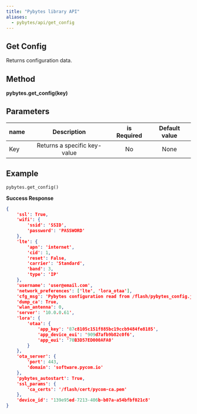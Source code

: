 ```yaml
---
title: "Pybytes library API"
aliases:
  - pybytes/api/get_config
---
```


**Get Config**
----
  Returns configuration data.

**Method**
----
**pybytes.get_config(key)**

**Parameters**
----
| name  | Description   | is Required    | Default value
| ------------- |:-------------:|:-------------:|:-------------:|
| Key   | Returns a specific key-value  | No   | None  |

**Example**
----
`pybytes.get_config()`

**Success Response**
```json
{
	'ssl': True,
	'wifi': {
		'ssid': 'SSID',
		'password': 'PASSWORD'
	},
	'lte': {
		'apn': 'internet',
		'cid': 1,
		'reset': False,
		'carrier': 'Standard',
		'band': 3,
		'type': 'IP'
	},
	'username': 'user@email.com',
	'network_preferences': ['lte', 'lora_otaa'],
	'cfg_msg': 'Pybytes configuration read from /flash/pybytes_config.json',
	'dump_ca': True,
	'wlan_antenna': 0,
	'server': '10.0.0.61',
	'lora': {
		'otaa': {
			'app_key': '87c8105c151f885bc19ccb9484fe8185',
			'app_device_eui': '909d7afb9b82c0f6',
			'app_eui': '70B3D57ED000AFA0'
		}
	},
	'ota_server': {
		'port': 443,
		'domain': 'software.pycom.io'
	},
	'pybytes_autostart': True,
	'ssl_params': {
		'ca_certs': '/flash/cert/pycom-ca.pem'
	},
	'device_id': '139e95ed-7213-406b-b07a-a54bfbf021c8'
}
```
